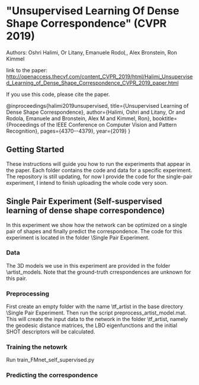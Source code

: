 # "Unsupervised Learning Of Dense Shape Correspondence" (CVPR 2019)

Authors: Oshri Halimi, Or Litany, Emanuele Rodolֳ , Alex Bronstein, Ron Kimmel


link to the paper: http://openaccess.thecvf.com/content_CVPR_2019/html/Halimi_Unsupervised_Learning_of_Dense_Shape_Correspondence_CVPR_2019_paper.html

If you use this code, please cite the paper.

@inproceedings{halimi2019unsupervised,
  title={Unsupervised Learning of Dense Shape Correspondence},
  author={Halimi, Oshri and Litany, Or and Rodola, Emanuele and Bronstein, Alex M and Kimmel, Ron},
  booktitle={Proceedings of the IEEE Conference on Computer Vision and Pattern Recognition},
  pages={4370--4379},
  year={2019}
}

## Getting Started

These instructions will guide you how to run the experiments that appear in the paper.
Each folder contains the code and data for a specific experiment.
The repository is still updating, for now I provide the code for the single-pair experiment, I intend to finish uploading the whole code very soon.

## Single Pair Experiment (Self-suspervised learning of dense shape correspondence)
In this experiment we show how the network can be optimized on a single pair of shapes and finally predict the correspondence.
The code for this experiment is located in the folder \Single Pair Experiment. 
### Data
The 3D models we use in this experiment are provided in the folder \artist_models.
Note that the ground-truth crrespondences are unknown for this pair.

### Preprocessing
First create an empty folder with the name \tf_artist in the base directory \Single Pair Experiment.
Then run the script preprocess_artist_model.mat.
This will create the input data to the network in the folder \tf_artist, namely the geodesic distance matrices, the LBO eigenfunctions and the initial SHOT descriptors will be calculated.

### Training the netowrk
Run train_FMnet_self_supervised.py

### Predicting the correspondence



